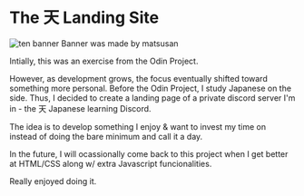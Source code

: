# The 天 Landing Site

![ten banner](./images/bannergif.gif)
Banner was made by matsusan

Intially, this was an exercise from the Odin Project.

However, as development grows, the focus eventually shifted toward
something more personal. Before the Odin Project, I study Japanese
on the side. Thus, I decided to create a landing page of a private
discord server I'm in - the 天 Japanese learning Discord. 

The idea is to develop something I enjoy & want to invest my time
on instead of doing the bare minimum and call it a day.

In the future, I will ocassionally come back to this project when 
I get better at HTML/CSS along w/ extra Javascript funcionalities.

Really enjoyed doing it.